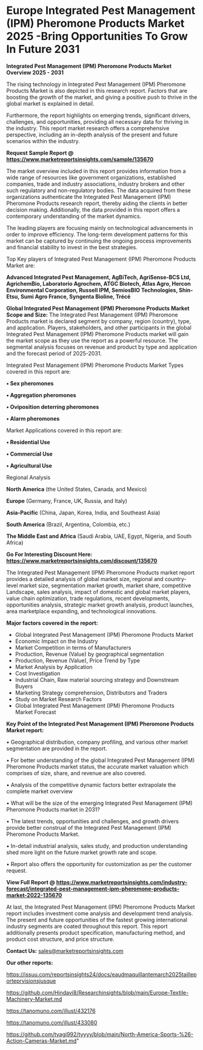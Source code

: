  # Europe Integrated Pest Management (IPM) Pheromone Products Market 2025 -Bring Opportunities To Grow In Future 2031

<Strong> Integrated Pest Management (IPM) Pheromone Products Market Overview 2025 - 2031</strong>

The rising technology in Integrated Pest Management (IPM) Pheromone Products Market is also depicted in this research report. Factors that are boosting the growth of the market, and giving a positive push to thrive in the global market is explained in detail.

Furthermore, the report highlights on emerging trends, significant drivers, challenges, and opportunities, providing all necessary data for thriving in the industry. This report market research offers a comprehensive perspective, including an in-depth analysis of the present and future scenarios within the industry.

<strong>Request Sample Report @ <a href=https://www.marketreportsinsights.com/sample/135670>https://www.marketreportsinsights.com/sample/135670</a></strong>

The market overview included in this report provides information from a wide range of resources like government organizations, established companies, trade and industry associations, industry brokers and other such regulatory and non-regulatory bodies. The data acquired from these organizations authenticate the Integrated Pest Management (IPM) Pheromone Products research report, thereby aiding the clients in better decision making. Additionally, the data provided in this report offers a contemporary understanding of the market dynamics.

The leading players are focusing mainly on technological advancements in order to improve efficiency. The long-term development patterns for this market can be captured by continuing the ongoing process improvements and financial stability to invest in the best strategies.

Top Key players of Integrated Pest Management (IPM) Pheromone Products Market are:

<strong>Advanced Integrated Pest Management, AgBiTech, AgriSense-BCS Ltd, AgrichemBio, Laboratorio Agrochem, ATGC Biotech, Atlas Agro, Hercon Environmental Corporation, Russell IPM, SemiosBIO Technologies, Shin-Etsu, Sumi Agro France, Syngenta Bioline, Trécé</strong>

<strong><b>Global Integrated Pest Management (IPM) Pheromone Products Market Scope and Size:</b></strong>
The Integrated Pest Management (IPM) Pheromone Products market is declared segment by company, region (country), type, and application. Players, stakeholders, and other participants in the global Integrated Pest Management (IPM) Pheromone Products market will gain the market scope as they use the report as a powerful resource. The segmental analysis focuses on revenue and product by type and application and the forecast period of 2025-2031.

Integrated Pest Management (IPM) Pheromone Products Market Types covered in this report are:

<strong>• Sex pheromones

• Aggregation pheromones

• Oviposition deterring pheromones

• Alarm pheromones</strong>

Market Applications covered in this report are:

<strong>• Residential Use

• Commercial Use

• Agricultural Use</strong> 

Regional Analysis

<strong>North America</strong> (the United States, Canada, and Mexico)

<strong>Europe</strong> (Germany, France, UK, Russia, and Italy)

<strong>Asia-Pacific</strong> (China, Japan, Korea, India, and Southeast Asia)

<strong>South America</strong> (Brazil, Argentina, Colombia, etc.)

<strong>The Middle East and Africa</strong> (Saudi Arabia, UAE, Egypt, Nigeria, and South Africa)

<strong>Go For Interesting Discount Here: <a href=https://www.marketreportsinsights.com/discount/135670>https://www.marketreportsinsights.com/discount/135670</a></strong>

The Integrated Pest Management (IPM) Pheromone Products market report provides a detailed analysis of global market size, regional and country-level market size, segmentation market growth, market share, competitive Landscape, sales analysis, impact of domestic and global market players, value chain optimization, trade regulations, recent developments, opportunities analysis, strategic market growth analysis, product launches, area marketplace expanding, and technological innovations.

<strong><b>Major factors covered in the report:</b></strong>
<ul>
  <li>Global Integrated Pest Management (IPM) Pheromone Products Market </li>
  <li>Economic Impact on the Industry</li>
  <li>Market Competition in terms of Manufacturers</li>
  <li>Production, Revenue (Value) by geographical segmentation</li>
  <li>Production, Revenue (Value), Price Trend by Type</li>
  <li>Market Analysis by Application</li>
  <li>Cost Investigation</li>
  <li>Industrial Chain, Raw material sourcing strategy and Downstream Buyers</li>
  <li>Marketing Strategy comprehension, Distributors and Traders</li>
  <li>Study on Market Research Factors</li>
  <li>Global Integrated Pest Management (IPM) Pheromone Products Market Forecast</li>
</ul>

<strong><b>Key Point of the Integrated Pest Management (IPM) Pheromone Products Market report:</b></strong>

• Geographical distribution, company profiling, and various other market segmentation are provided in the report.

• For better understanding of the global Integrated Pest Management (IPM) Pheromone Products market status, the accurate market valuation which comprises of size, share, and revenue are also covered.

• Analysis of the competitive dynamic factors better extrapolate the complete market overview

• What will be the size of the emerging Integrated Pest Management (IPM) Pheromone Products market in 2031?

• The latest trends, opportunities and challenges, and growth drivers provide better construal of the Integrated Pest Management (IPM) Pheromone Products Market.

• In-detail industrial analysis, sales study, and production understanding shed more light on the future market growth rate and scope.

• Report also offers the opportunity for customization as per the customer request.

<strong><b>View Full Report @ <a href=https://www.marketreportsinsights.com/industry-forecast/integrated-pest-management-ipm-pheromone-products-market-2022-135670>https://www.marketreportsinsights.com/industry-forecast/integrated-pest-management-ipm-pheromone-products-market-2022-135670</a></b></strong>


At last, the Integrated Pest Management (IPM) Pheromone Products Market report includes investment come analysis and development trend analysis. The present and future opportunities of the fastest growing international industry segments are coated throughout this report. This report additionally presents product specification, manufacturing method, and product cost structure, and price structure.

<strong>Contact Us:</strong>
sales@marketreportsinsights.com

<strong>Our other reports:</strong>

<a href=https://issuu.com/reportsinsights24/docs/eaudmaquillantemarch2025tailleporteprvisionsjusque>https://issuu.com/reportsinsights24/docs/eaudmaquillantemarch2025tailleporteprvisionsjusque</a>

<a href=https://github.com/Hindavi8/Researchinsights/blob/main/Europe-Textile-Machinery-Market.md>https://github.com/Hindavi8/Researchinsights/blob/main/Europe-Textile-Machinery-Market.md</a>

<a href=https://tanomuno.com/illust/432176>https://tanomuno.com/illust/432176</a>

<a href=https://tanomuno.com/illust/433080>https://tanomuno.com/illust/433080</a>

<a href=https://github.com/tyagi992/tyyyy/blob/main/North-America-Sports-%26-Action-Cameras-Market.md>https://github.com/tyagi992/tyyyy/blob/main/North-America-Sports-%26-Action-Cameras-Market.md</a>"

